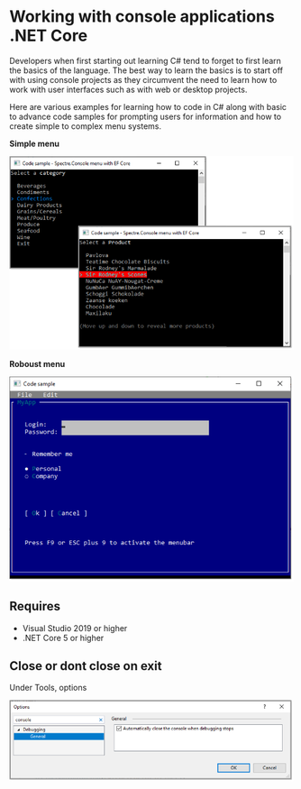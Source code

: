 # Working with console applications .NET Core

Developers when first starting out learning C# tend to forget to first learn the basics of the language. The best way to learn the basics is to start off with using console projects as they circumvent the need to learn how to work with user interfaces such as with web or desktop projects.

Here are various examples for learning how to code in C# along with basic to advance code samples for prompting users for information and how to create simple to complex menu systems.

**Simple menu**

![screen](MenuConsoleApp/assets/menu.png)

**Roboust menu**

![screen](gui_simple/assets/screen.png)

## Requires

- Visual Studio 2019 or higher
- .NET Core 5 or higher


## Close or dont close on exit

Under Tools, options

![image](assets/closeOnExit.png)